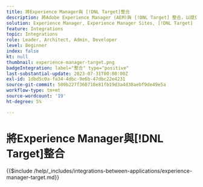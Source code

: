 ```yaml
---
title: 將Experience Manager與 [!DNL Target]整合
description: 將Adobe Experience Manager (AEM)與 [!DNL Target] 整合，以提供個人化體驗。
solution: Experience Manager, Experience Manager Sites, [!DNL Target]
feature: Integrations
topic: Integrations
role: Leader, Architect, Admin, Developer
level: Beginner
index: false
kt: null
thumbnail: experience-manager-target.png
badgeIntegration: label="整合" type="positive"
last-substantial-update: 2023-07-31T00:00:00Z
exl-id: 1dbd5c0a-fa34-4dbc-9e6b-47dbc22e4231
source-git-commit: 509b227f360718e81fb19d3a4d30aebf9de49e5a
workflow-type: tm+mt
source-wordcount: '19'
ht-degree: 5%

---
```


# 將Experience Manager與[!DNL Target]整合

{{$include /help/_includes/integrations-between-applications/experience-manager-target.md}}
